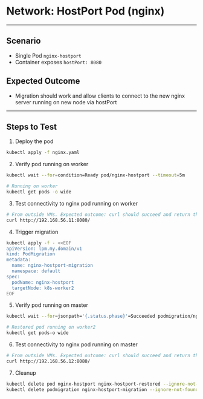 # Network: HostPort Pod (nginx)

---

## Scenario
- Single Pod `nginx-hostport`
- Container exposes `hostPort: 8080`

## Expected Outcome
- Migration should work and allow clients to connect to the new nginx server running on new node via hostPort

---

## Steps to Test

1. Deploy the pod
```bash
kubectl apply -f nginx.yaml
```

2. Verify pod running on worker
```bash
kubectl wait --for=condition=Ready pod/nginx-hostport --timeout=5m

# Running on worker
kubectl get pods -o wide
```

3. Test connectivity to nginx pod running on worker
```bash
# From outside VMs. Expected outcome: curl should succeed and return the result
curl http://192.168.56.11:8080/
```

4. Trigger migration
```bash
kubectl apply -f - <<EOF
apiVersion: lpm.my.domain/v1
kind: PodMigration
metadata:
  name: nginx-hostport-migration
  namespace: default
spec:
  podName: nginx-hostport
  targetNode: k8s-worker2
EOF
```

5. Verify pod running on master
```bash
kubectl wait --for=jsonpath='{.status.phase}'=Succeeded podmigration/nginx-hostport-migration --timeout=5m

# Restored pod running on worker2
kubectl get pods-o wide
```

6. Test connectivity to nginx pod running on master
```bash
# From outside VMs. Expected outcome: curl should succeed and return the result
curl http://192.168.56.12:8080/
```

7. Cleanup
```bash
kubectl delete pod nginx-hostport nginx-hostport-restored --ignore-not-found
kubectl delete podmigration nginx-hostport-migration --ignore-not-found
```

